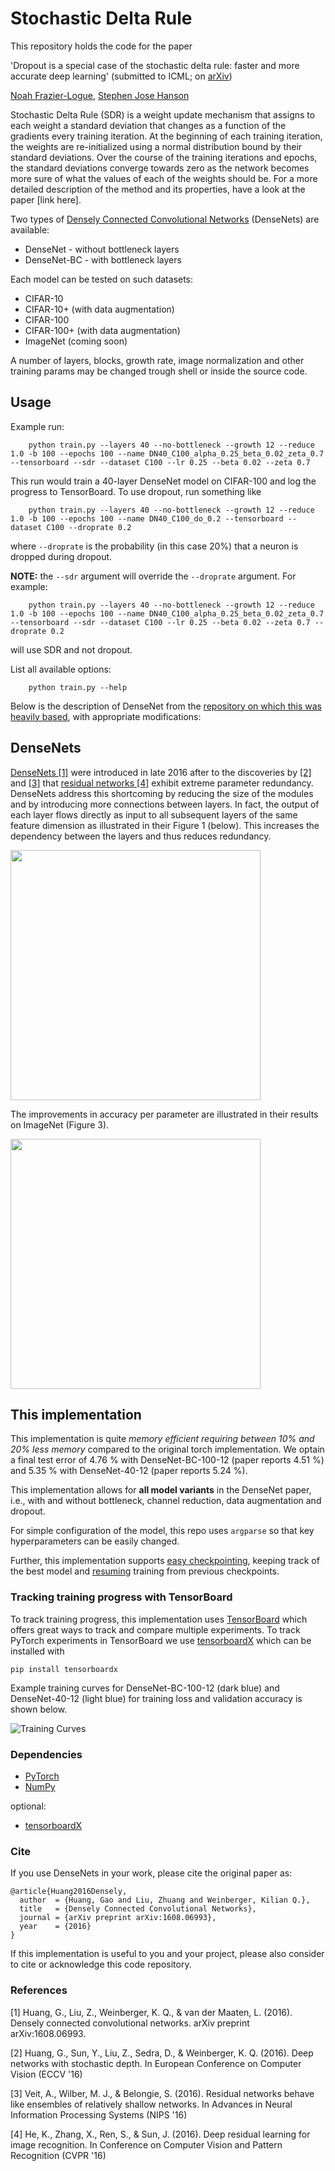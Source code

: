 # Stochastic Delta Rule

This repository holds the code for the paper 

'Dropout is a special case of the stochastic delta rule: faster and more accurate deep learning' (submitted to ICML; on [arXiv](https://arxiv.org/abs/1808.03578))

[Noah Frazier-Logue](https://www.linkedin.com/in/noah-frazier-logue-1524b796/), [Stephen Jose Hanson](http://nwkpsych.rutgers.edu/~jose/)

Stochastic Delta Rule (SDR) is a weight update mechanism that assigns to each weight a standard deviation that changes as a function of the gradients every training iteration. At the beginning of each training iteration, the weights are re-initialized using a normal distribution bound by their standard deviations. Over the course of the training iterations and epochs, the standard deviations converge towards zero as the network becomes more sure of what the values of each of the weights should be. For a more detailed description of the method and its properties, have a look at the paper [link here].



Two types of [Densely Connected Convolutional Networks](https://arxiv.org/abs/1608.06993) (DenseNets) are available:

- DenseNet - without bottleneck layers
- DenseNet-BC - with bottleneck layers

Each model can be tested on such datasets:

- CIFAR-10
- CIFAR-10+ (with data augmentation)
- CIFAR-100
- CIFAR-100+ (with data augmentation)
- ImageNet (coming soon)

A number of layers, blocks, growth rate, image normalization and other training params may be changed trough shell or inside the source code.

## Usage

Example run:

```
    python train.py --layers 40 --no-bottleneck --growth 12 --reduce 1.0 -b 100 --epochs 100 --name DN40_C100_alpha_0.25_beta_0.02_zeta_0.7 --tensorboard --sdr --dataset C100 --lr 0.25 --beta 0.02 --zeta 0.7
```

This run would train a 40-layer DenseNet model on CIFAR-100 and log the progress to TensorBoard. To use dropout, run something like

```
    python train.py --layers 40 --no-bottleneck --growth 12 --reduce 1.0 -b 100 --epochs 100 --name DN40_C100_do_0.2 --tensorboard --dataset C100 --droprate 0.2
```

where `--droprate` is the probability (in this case 20%) that a neuron is dropped during dropout.

**NOTE:** the `--sdr` argument will override the `--droprate` argument. For example:

```
    python train.py --layers 40 --no-bottleneck --growth 12 --reduce 1.0 -b 100 --epochs 100 --name DN40_C100_alpha_0.25_beta_0.02_zeta_0.7 --tensorboard --sdr --dataset C100 --lr 0.25 --beta 0.02 --zeta 0.7 --droprate 0.2
```

will use SDR and not dropout.


List all available options:

```    
    python train.py --help
```

Below is the description of DenseNet from the [repository on which this was heavily based](https://github.com/andreasveit/densenet-pytorch), with appropriate modifications:

## DenseNets
[DenseNets [1]](https://arxiv.org/abs/1608.06993) were introduced in late 2016 after to the discoveries by [[2]](https://arxiv.org/abs/1603.09382) and [[3]](https://arxiv.org/abs/1605.06431) that [residual networks [4]](https://arxiv.org/abs/1512.03385) exhibit extreme parameter redundancy. DenseNets address this shortcoming by reducing the size of the modules and by introducing more connections between layers. In fact, the output of each layer flows directly as input to all subsequent layers of the same feature dimension as illustrated in their Figure 1 (below). This increases the dependency between the layers and thus reduces redundancy.

<img src="https://github.com/andreasveit/densenet-pytorch/blob/master/images/Fig1.png?raw=true" width="400">

The improvements in accuracy per parameter are illustrated in their results on ImageNet (Figure 3). 

<img src="https://github.com/andreasveit/densenet-pytorch/blob/master/images/FIg3.png?raw=true" width="400">

## This implementation
This implementation is quite _memory efficient requiring between 10% and 20% less memory_ compared to the original torch implementation. We optain a final test error of 4.76 % with DenseNet-BC-100-12 (paper reports 4.51 %) and 5.35 % with DenseNet-40-12 (paper reports 5.24 %).

This implementation allows for __all model variants__ in the DenseNet paper, i.e., with and without bottleneck, channel reduction, data augmentation and dropout. 

For simple configuration of the model, this repo uses `argparse` so that key hyperparameters can be easily changed.

Further, this implementation supports [easy checkpointing](https://github.com/andreasveit/densenet-pytorch/blob/master/train.py#L136), keeping track of the best model and [resuming](https://github.com/andreasveit/densenet-pytorch/blob/master/train.py#L103) training from previous checkpoints.

### Tracking training progress with TensorBoard
To track training progress, this implementation uses [TensorBoard](https://www.tensorflow.org/guide/summaries_and_tensorboard) which offers great ways to track and compare multiple experiments. To track PyTorch experiments in TensorBoard we use [tensorboardX](https://github.com/lanpa/tensorboardX) which can be installed with 
```
pip install tensorboardx
```
Example training curves for DenseNet-BC-100-12 (dark blue) and DenseNet-40-12 (light blue) for training loss and validation accuracy is shown below. 

![Training Curves](images/Fig4.png)

### Dependencies
* [PyTorch](http://pytorch.org/)
* [NumPy](https://www.numpy.org/)

optional:
* [tensorboardX](https://github.com/lanpa/tensorboardX)


### Cite
If you use DenseNets in your work, please cite the original paper as:
```
@article{Huang2016Densely,
  author  = {Huang, Gao and Liu, Zhuang and Weinberger, Kilian Q.},
  title   = {Densely Connected Convolutional Networks},
  journal = {arXiv preprint arXiv:1608.06993},
  year    = {2016}
}
```

If this implementation is useful to you and your project, please also consider to cite or acknowledge this code repository.

### References 
[1] Huang, G., Liu, Z., Weinberger, K. Q., & van der Maaten, L. (2016). Densely connected convolutional networks. arXiv preprint arXiv:1608.06993.

[2] Huang, G., Sun, Y., Liu, Z., Sedra, D., & Weinberger, K. Q. (2016). Deep networks with stochastic depth. In European Conference on Computer Vision (ECCV '16)

[3] Veit, A., Wilber, M. J., & Belongie, S. (2016). Residual networks behave like ensembles of relatively shallow networks. In Advances in Neural Information Processing Systems (NIPS '16)

[4] He, K., Zhang, X., Ren, S., & Sun, J. (2016). Deep residual learning for image recognition. In Conference on Computer Vision and Pattern Recognition (CVPR '16)

